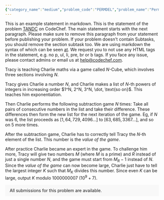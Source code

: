```yaml
---
{"category_name":"medium","problem_code":"PERMDEL","problem_name":"Permutation Deletion","problemComponents":{"constraints":"- $1 \\le T \\le 1000$\n- $3 \\le N \\le 200\\,000$\n- $1 \\le A_i \\le N$\n- The sum of $N$ over all test cases doesn\u0027t exceed $200\\,000$.\n- $A_i \\ne A_j$ for $i \\ne j$\n- Initially $A$ doesn\u0027t contain consecutive monotone triples.\n","constraintsState":true,"subtasks":"**Subtask 1 (50 points):** The sum of $N$ over all test cases doesn\u0027t exceed $5000$.\n**Subtask 2 (50 points):** No additional constraints.","subtasksState":true,"inputFormat":"The first line contains a single integer $T$ $-$ the number of test cases.\n\nThe first line of each test case contains the single integer $N$.\n\nThe second line of each testcases contains $n$ integers $A_1, A_2, \\ldots, A_N$ $-$ the initial array $A$.","inputFormatState":true,"outputFormat":"For each test case print a single integer $-$ the answer modulo $10^9+7$.","outputFormatState":true,"sampleTestCases":{"0":{"id":1,"input":"2\n4\n1 3 2 4\n4\n1 4 2 3","output":"12\n18\n","explanation":"In the second testcase, an example of a valid deletion is $[1,4,2,3] \\rightarrow [1,4,3] \\rightarrow  [1,3] \\rightarrow  [1]$.\n\nMeanwhile $[1,4,2,3] \\rightarrow [1,2,3] \\rightarrow  [1,3] \\rightarrow  [1]$ is **not** a valid deletion since $[1,2,3]$ contains a consectutive monoton triple.","isDeleted":false}}},"video_editorial_url":"","languages_supported":{"0":"CPP14","1":"C","2":"JAVA","3":"PYTH 3.6","4":"CPP17","5":"PYTH","6":"PYP3","7":"CS2","8":"ADA","9":"PYPY","10":"TEXT","11":"PAS fpc","12":"NODEJS","13":"RUBY","14":"PHP","15":"GO","16":"HASK","17":"TCL","18":"PERL","19":"SCALA","20":"LUA","21":"kotlin","22":"BASH","23":"JS","24":"LISP sbcl","25":"rust","26":"PAS gpc","27":"BF","28":"CLOJ","29":"R","30":"D","31":"CAML","32":"FORT","33":"ASM","34":"swift","35":"FS","36":"WSPC","37":"LISP clisp","38":"SQL","39":"SCM guile","40":"PERL6","41":"ERL","42":"CLPS","43":"ICK","44":"NICE","45":"PRLG","46":"ICON","47":"COB","48":"SCM chicken","49":"PIKE","50":"SCM qobi","51":"ST","52":"SQLQ","53":"NEM"},"max_timelimit":2,"source_sizelimit":50000,"problem_author":"dannyboy1204","problem_tester":"tabr","date_added":"28-01-2022","tags":{"0":"dannyboy1204","1":"ltime104","2":"medium"},"problem_difficulty_level":"Unavailable","best_tag":"","editorial_url":"https://discuss.codechef.com/problems/PERMDEL","time":{"view_start_date":1643477400,"submit_start_date":1643477400,"visible_start_date":1643477400,"end_date":1735669800},"is_direct_submittable":false,"problemDiscussURL":"https://discuss.codechef.com/search?q=PERMDEL","is_proctored":false,"visitedContests":{},"layout":"problem"}
---
```

This is an example statement in markdown. This is the statement of the problem [TANDC](https://codechef.com/problems/TANDC) on CodeChef. The main statement starts with the next paragraph. Please make sure to remove this paragraph from your statement before publishing your problem. If your problem doesn't contain Subtasks, you should remove the section subtask too. We are using markdown the syntax of which can be seen [at](https://github.com/showdownjs/showdown/wiki/Showdown's-Markdown-syntax). We request you to not use any HTML tags in the statement, e.g. no p, ul, li, pre, br or b tags. If you face any issue, please contact admins or email us at help@codechef.com.

Tracy is teaching Charlie maths via a game called $N$-Cube, which involves three sections involving $N$.

Tracy gives Charlie a number $N$, and Charlie makes a list of $N$-th powers of integers in increasing order $1^N, 2^N, 3^N, \dot, \text{so on}$. This teaches him exponentiation.

Then Charlie performs the following subtraction game $N$ times: Take all pairs of consecutive numbers in the list and take their difference. These differences then form the new list for the next iteration of the game. Eg, if $N$ was 6, the list proceeds as $[1, 64, 729, 4096 ... ]$ to $[63, 685, 3367 ...]$, and so on $5$ more times.

After the subtraction game, Charlie has to correctly tell Tracy the $N$-th element of the list. This number is the *value of the game*.

After practice Charlie became an expert in the game. To challenge him more, Tracy will give two numbers $M$ (where $M$ is a prime) and $R$ instead of just a single number $N$, and the game must start from $M_R - 1$ instead of $N$. Since the *value of the game* can now become large, Charlie just have to tell the largest integer $K$ such that $M_K$ divides this number. Since even $K$ can be large, output $K$ modulo 1000000007 ($10^9 + 7$).

<aside style='background: #f8f8f8;padding: 10px 15px;'><div>All submissions for this problem are available.</div></aside>
